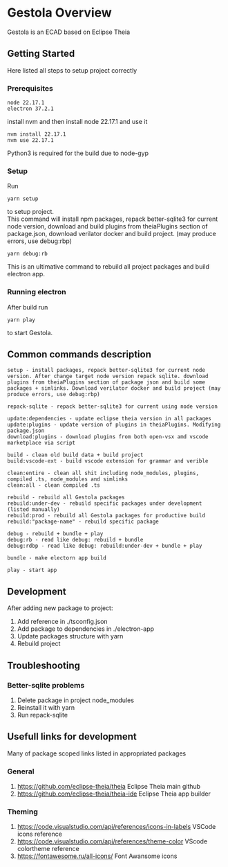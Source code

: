 # Gestola Overview

Gestola is an ECAD based on Eclipse Theia

## Getting Started

Here listed all steps to setup project correctly

### Prerequisites

    node 22.17.1 
    electron 37.2.1

install nvm and then install node 22.17.1 and use it

    nvm install 22.17.1  
    nvm use 22.17.1

Python3 is required for the build due to node-gyp

### Setup

Run

    yarn setup
to setup project.  
This command will install npm packages, repack better-sqlite3 for current node version, download and build plugins from theiaPlugins section of package.json, download verilator docker and build project.
(may produce errors, use debug:rbp)

    yarn debug:rb

This is an ultimative command to rebuild all project packages and build electron app.  

### Running electron

After build run

    yarn play
to start Gestola.

## Common commands description

    setup - install packages, repack better-sqlite3 for current node version. After change target node version repack sqlite. download plugins from theiaPlugins section of package json and build some packages + simlinks. Download verilator docker and build project (may produce errors, use debug:rbp)

    repack-sqlite - repack better-sqlite3 for current using node version

    update:dependencies - update eclipse theia version in all packages
    update:plugins - update version of plugins in theiaPlugins. Modifying package.json
    download:plugins - download plugins from both open-vsx amd vscode marketplace via script

    build - clean old build data + build project
    build:vscode-ext - build vscode extension for grammar and verible

    clean:entire - clean all shit including node_modules, plugins, compiled .ts, node_modules and simlinks
    clean:all - clean compiled .ts

    rebuild - rebuild all Gestola packages
    rebuild:under-dev - rebuild specific packages under development (listed manually)
    rebuild:prod - rebuild all Gestola packages for productive build
    rebuild:"package-name" - rebuild specific package

    debug - rebuild + bundle + play
    debug:rb - read like debug: rebuild + bundle
    debug:rdbp - read like debug: rebuild:under-dev + bundle + play

    bundle - make electorn app build

    play - start app

## Development

After adding new package to project:  

1. Add reference in ./tsconfig.json
2. Add package to dependencies in ./electron-app
3. Update packages structure with yarn
4. Rebuild project

## Troubleshooting

### Better-sqlite problems

1. Delete package in project node_modules  
2. Reinstall it with yarn
3. Run repack-sqlite

## Usefull links for development

Many of package scoped links listed in appropriated packages

### General

1. <https://github.com/eclipse-theia/theia> Eclipse Theia main github
2. <https://github.com/eclipse-theia/theia-ide> Eclipse Theia app builder

### Theming

1. <https://code.visualstudio.com/api/references/icons-in-labels> VSCode icons reference
2. <https://code.visualstudio.com/api/references/theme-color> VScode colortheme reference
3. <https://fontawesome.ru/all-icons/> Font Awansome icons
